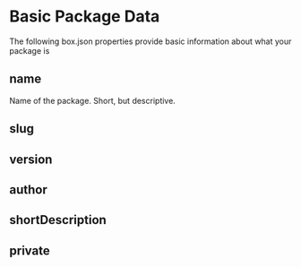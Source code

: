 # Basic Package Data

The following box.json properties provide basic information about what your package is

## name
Name of the package. Short, but descriptive.
## slug
## version
## author
## shortDescription
## private